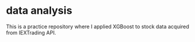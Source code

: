 # data analysis

This is a practice repository where I applied XGBoost to stock data acquired from IEXTrading API.  
